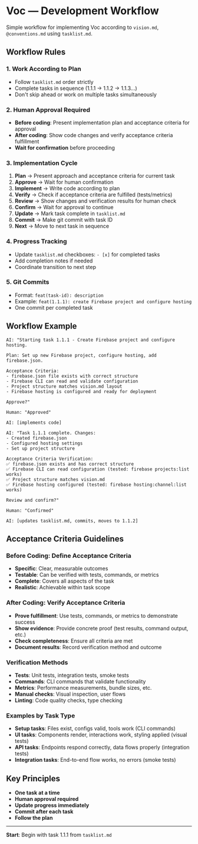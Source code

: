 # Voc — Development Workflow

Simple workflow for implementing Voc according to `vision.md`, `@conventions.md` using `tasklist.md`.

## Workflow Rules

### 1. Work According to Plan
- Follow `tasklist.md` order strictly
- Complete tasks in sequence (1.1.1 → 1.1.2 → 1.1.3...)
- Don't skip ahead or work on multiple tasks simultaneously

### 2. Human Approval Required
- **Before coding**: Present implementation plan and acceptance criteria for approval
- **After coding**: Show code changes and verify acceptance criteria fulfillment
- **Wait for confirmation** before proceeding

### 3. Implementation Cycle
1. **Plan** → Present approach and acceptance criteria for current task
2. **Approve** → Wait for human confirmation
3. **Implement** → Write code according to plan
4. **Verify** → Check if acceptance criteria are fulfilled (tests/metrics)
5. **Review** → Show changes and verification results for human check
6. **Confirm** → Wait for approval to continue
7. **Update** → Mark task complete in `tasklist.md`
8. **Commit** → Make git commit with task ID
9. **Next** → Move to next task in sequence

### 4. Progress Tracking
- Update `tasklist.md` checkboxes: `- [x]` for completed tasks
- Add completion notes if needed
- Coordinate transition to next step

### 5. Git Commits
- Format: `feat(task-id): description`
- Example: `feat(1.1.1): create Firebase project and configure hosting`
- One commit per completed task

## Workflow Example

```
AI: "Starting task 1.1.1 - Create Firebase project and configure hosting.

Plan: Set up new Firebase project, configure hosting, add firebase.json.

Acceptance Criteria:
- firebase.json file exists with correct structure
- Firebase CLI can read and validate configuration
- Project structure matches vision.md layout
- Firebase hosting is configured and ready for deployment

Approve?"

Human: "Approved"

AI: [implements code]

AI: "Task 1.1.1 complete. Changes:
- Created firebase.json
- Configured hosting settings
- Set up project structure

Acceptance Criteria Verification:
✅ firebase.json exists and has correct structure
✅ Firebase CLI can read configuration (tested: firebase projects:list works)
✅ Project structure matches vision.md
✅ Firebase hosting configured (tested: firebase hosting:channel:list works)

Review and confirm?"

Human: "Confirmed"

AI: [updates tasklist.md, commits, moves to 1.1.2]
```

## Acceptance Criteria Guidelines

### Before Coding: Define Acceptance Criteria
- **Specific**: Clear, measurable outcomes
- **Testable**: Can be verified with tests, commands, or metrics
- **Complete**: Covers all aspects of the task
- **Realistic**: Achievable within task scope

### After Coding: Verify Acceptance Criteria
- **Prove fulfillment**: Use tests, commands, or metrics to demonstrate success
- **Show evidence**: Provide concrete proof (test results, command output, etc.)
- **Check completeness**: Ensure all criteria are met
- **Document results**: Record verification method and outcome

### Verification Methods
- **Tests**: Unit tests, integration tests, smoke tests
- **Commands**: CLI commands that validate functionality
- **Metrics**: Performance measurements, bundle sizes, etc.
- **Manual checks**: Visual inspection, user flows
- **Linting**: Code quality checks, type checking

### Examples by Task Type
- **Setup tasks**: Files exist, configs valid, tools work (CLI commands)
- **UI tasks**: Components render, interactions work, styling applied (visual tests)
- **API tasks**: Endpoints respond correctly, data flows properly (integration tests)
- **Integration tasks**: End-to-end flow works, no errors (smoke tests)

## Key Principles
- **One task at a time**
- **Human approval required**
- **Update progress immediately**
- **Commit after each task**
- **Follow the plan**

---

**Start**: Begin with task 1.1.1 from `tasklist.md`
